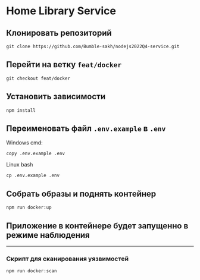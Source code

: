 # Home Library Service

## Клонировать репозиторий

```
git clone https://github.com/Bumble-sakh/nodejs2022Q4-service.git
```

## Перейти на ветку `feat/docker`

```
git checkout feat/docker
```

## Установить зависимости

```
npm install
```

## Переименовать файл `.env.example` в `.env`

Windows cmd:

```
copy .env.example .env
```

Linux bash

```
cp .env.example .env
```

## Собрать образы и поднять контейнер

```
npm run docker:up
```

## Приложение в контейнере будет запущенно в режиме наблюдения

---

### Скрипт для сканирования уязвимостей

```
npm run docker:scan
```
